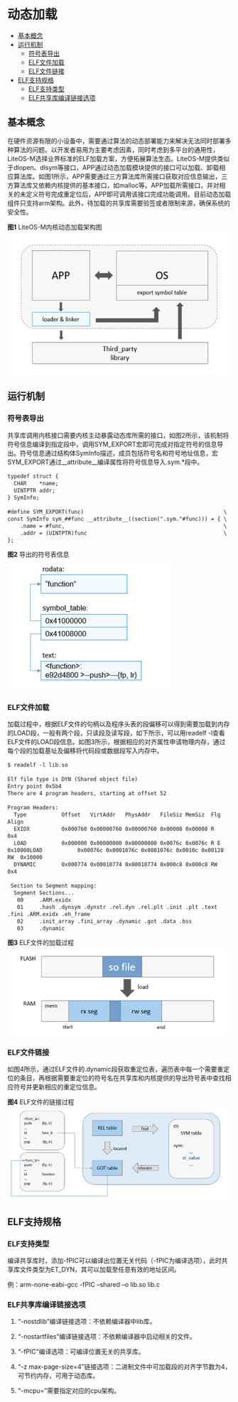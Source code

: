 # 动态加载

- [基本概念](#基本概念)
- [运行机制](#运行机制)
  - [符号表导出](#符号表导出)
  - [ELF文件加载](#elf文件加载)
  - [ELF文件链接](#elf文件链接)
- [ELF支持规格](#elf支持规格)
  - [ELF支持类型](#elf支持类型)
  - [ELF共享库编译链接选项](#elf共享库编译链接选项)

## 基本概念

在硬件资源有限的小设备中，需要通过算法的动态部署能力来解决无法同时部署多种算法的问题。以开发者易用为主要考虑因素，同时考虑到多平台的通用性，LiteOS-M选择业界标准的ELF加载方案，方便拓展算法生态。LiteOS-M提供类似于dlopen、dlsym等接口，APP通过动态加载模块提供的接口可以加载、卸载相应算法库。如图1所示，APP需要通过三方算法库所需接口获取对应信息输出，三方算法库又依赖内核提供的基本接口，如malloc等。APP加载所需接口，并对相关的未定义符号完成重定位后，APP即可调用该接口完成功能调用。目前动态加载组件只支持arm架构。此外，待加载的共享库需要验签或者限制来源，确保系统的安全性。

**图1** LiteOS-M内核动态加载架构图
![zh-cn_image_0000001200292052](figures/zh-cn_image_0000001200292052.png)


## 运行机制


### 符号表导出

共享库调用内核接口需要内核主动暴露动态库所需的接口，如图2所示，该机制将符号信息编译到指定段中，调用SYM_EXPORT宏即可完成对指定符号的信息导出。符号信息通过结构体SymInfo描述，成员包括符号名和符号地址信息，宏SYM_EXPORT通过__attribute__编译属性将符号信息导入.sym.\*段中。

```
typedef struct {
  CHAR    *name;
  UINTPTR addr;
} SymInfo;

#define SYM_EXPORT(func)                                            \
const SymInfo sym_##func __attribute__((section(".sym."#func))) = { \
    .name = #func,                                                  \
    .addr = (UINTPTR)func                                           \
};
```

**图2** 导出的符号表信息
![zh-cn_image_0000001245171875](figures/zh-cn_image_0000001245171875.png)


### ELF文件加载

加载过程中，根据ELF文件的句柄以及程序头表的段偏移可以得到需要加载到内存的LOAD段，一般有两个段，只读段及读写段，如下所示，可以用readelf -l查看ELF文件的LOAD段信息。如图3所示，根据相应的对齐属性申请物理内存，通过每个段的加载基址及偏移将代码段或数据段写入内存中。

```
$ readelf -l lib.so

Elf file type is DYN (Shared object file)
Entry point 0x5b4
There are 4 program headers, starting at offset 52

Program Headers:
  Type           Offset   VirtAddr   PhysAddr   FileSiz MemSiz  Flg Align
  EXIDX          0x000760 0x00000760 0x00000760 0x00008 0x00008 R   0x4
  LOAD           0x000000 0x00000000 0x00000000 0x0076c 0x0076c R E 0x10000LOAD           0x00076c 0x0001076c 0x0001076c 0x0010c 0x00128 RW  0x10000
  DYNAMIC        0x000774 0x00010774 0x00010774 0x000c8 0x000c8 RW  0x4

 Section to Segment mapping:
  Segment Sections...
   00     .ARM.exidx
   01     .hash .dynsym .dynstr .rel.dyn .rel.plt .init .plt .text .fini .ARM.exidx .eh_frame
   02     .init_array .fini_array .dynamic .got .data .bss
   03     .dynamic
```

**图3** ELF文件的加载过程
![zh-cn_image_0000001245251887](figures/zh-cn_image_0000001245251887.png)


### ELF文件链接

如图4所示，通过ELF文件的.dynamic段获取重定位表，遍历表中每一个需要重定位的条目，再根据需要重定位的符号名在共享库和内核提供的导出符号表中查找相应符号并更新相应的重定位信息。

**图4** ELF文件的链接过程
![zh-cn_image_0000001200612006](figures/zh-cn_image_0000001200612006.png)


## ELF支持规格


### ELF支持类型

编译共享库时，添加-fPIC可以编译出位置无关代码（-fPIC为编译选项），此时共享库文件类型为ET_DYN，其可以加载至任意有效的地址区间。

例：arm-none-eabi-gcc -fPIC –shared –o lib.so lib.c


### ELF共享库编译链接选项

1. “-nostdlib”编译链接选项：不依赖编译器中lib库。

2. “-nostartfiles”编译链接选项：不依赖编译器中启动相关的文件。

3. “-fPIC”编译选项：可编译位置无关的共享库。

4. “-z max-page-size=4”链接选项：二进制文件中可加载段的对齐字节数为4，可节约内存，可用于动态库。

5. “-mcpu=”需要指定对应的cpu架构。
